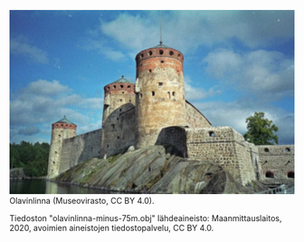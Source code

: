 ![Olavinlinna (Museovirasto, CC BY 4.0)](olavinlinna-3-museovirasto.jpg?raw=true)
Olavinlinna (Museovirasto, CC BY 4.0).

Tiedoston "olavinlinna-minus-75m.obj" lähdeaineisto: Maanmittauslaitos, 2020, avoimien aineistojen tiedostopalvelu, CC BY 4.0.
